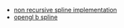 - [non recursive spline implementation](https://github.com/thibauts/b-spline/blob/master/index.js)
- [opengl b spline](https://wrf.ecse.rpi.edu/wiki/ComputerGraphicsFall2013/guha/Code/bSplines.cpp)
